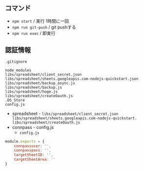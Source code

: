 


## コマンド

* `npm start` / 実行 1時間に一回
* `npm run git-push` / git pushする
* `npm run exec` / 即実行

## 認証情報

`.gitignore`

```.gitignore
node_modules
libs/spreadsheet/client_secret.json
libs/spreadsheet/sheets.googleapis.com-nodejs-quickstart.json
libs/spreadsheet/backup_async.js
libs/spreadsheet/backup.js
libs/spreadsheet/hoge.js
libs/spreadsheet/createOauth.js
.DS_Store
config.js
```
* spreadsheet - `libs/spreadsheet/client_secret.json libs/spreadsheet/sheets.googleapis.com-nodejs-quickstart. libs/spreadsheet/createOauth.js`
* connpass - config.js
    * `config.js`

```config.js
module.exports = {
    connpassuser: '',
    connpasspass: '',
    targetSheetID: '',
    targetSheetArea: ''
}
```